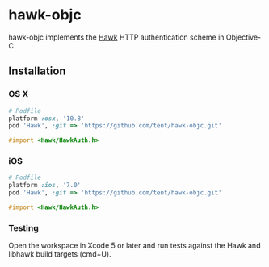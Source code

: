 # hawk-objc

hawk-objc implements the [Hawk](https://github.com/hueniverse/hawk) HTTP authentication scheme in Objective-C.

## Installation

### OS X

```ruby
# Podfile
platform :osx, '10.8'
pod 'Hawk', :git => 'https://github.com/tent/hawk-objc.git'
```

```objective-c
#import <Hawk/HawkAuth.h>
```

### iOS

```ruby
# Podfile
platform :ios, '7.0'
pod 'Hawk', :git => 'https://github.com/tent/hawk-objc.git'
```

```objective-c
#import <Hawk/HawkAuth.h>
```

### Testing

Open the workspace in Xcode 5 or later and run tests against the Hawk and libhawk build targets (cmd+U).

